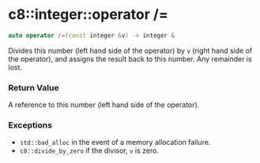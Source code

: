 # c8::integer::operator /= #

```cpp
auto operator /=(const integer &v) -> integer &
```

Divides this number (left hand side of the operator) by `v` (right hand side of the operator), and assigns the result back to this number.  Any remainder is lost.

### Return Value ###

A reference to this number (left hand side of the operator).

### Exceptions ###

* `std::bad_alloc` in the event of a memory allocation failure.
* `c8::divide_by_zero` if the divisor, `v` is zero.

